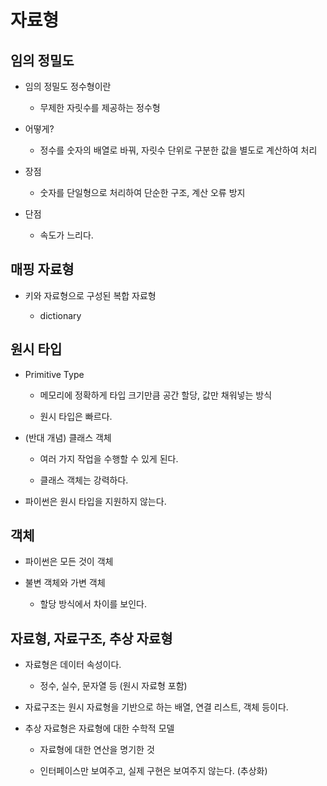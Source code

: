 # 자료형

## 임의 정밀도

- 임의 정밀도 정수형이란

    - 무제한 자릿수를 제공하는 정수형

- 어떻게?

    - 정수를 숫자의 배열로 바꿔, 자릿수 단위로 구분한 값을 별도로 계산하여 처리

- 장점

    - 숫자를 단일형으로 처리하여 단순한 구조, 계산 오류 방지

- 단점

    - 속도가 느리다.

## 매핑 자료형

- 키와 자료형으로 구성된 복합 자료형

    - dictionary

## 원시 타입

- Primitive Type

    - 메모리에 정확하게 타입 크기만큼 공간 할당, 값만 채워넣는 방식

    - 원시 타입은 빠르다.

- (반대 개념) 클래스 객체

    - 여러 가지 작업을 수행할 수 있게 된다. 

    - 클래스 객체는 강력하다.

- 파이썬은 원시 타입을 지원하지 않는다.

## 객체

- 파이썬은 모든 것이 객체

- 불변 객체와 가변 객체

    - 할당 방식에서 차이를 보인다.

## 자료형, 자료구조, 추상 자료형

- 자료형은 데이터 속성이다.

    - 정수, 실수, 문자열 등 (원시 자료형 포함)

- 자료구조는 원시 자료형을 기반으로 하는 배열, 연결 리스트, 객체 등이다.

- 추상 자료형은 자료형에 대한 수학적 모델

    - 자료형에 대한 연산을 명기한 것

    - 인터페이스만 보여주고, 실제 구현은 보여주지 않는다. (추상화)